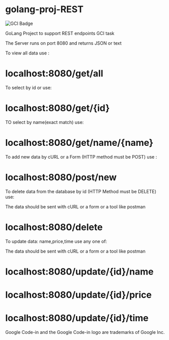 # golang-proj-REST
![GCI Badge](https://img.shields.io/badge/Google%20Code%20In-JBoss%20Community-red?style=flatr&labelColor=fdb900)

GoLang Project to support REST endpoints GCI task

The Server runs on port 8080 and returns JSON or text

To view all data use :

# localhost:8080/get/all


To select by id or use:

# localhost:8080/get/{id}


TO select by name(exact match) use:

# localhost:8080/get/name/{name}


To add new data by cURL or a Form (HTTP method must be POST) use :

# localhost:8080/post/new


To delete data from the database by id (HTTP Method must be DELETE) use:

The data should be sent with cURL or a form or a tool like postman

# localhost:8080/delete


To update data: name,price,time use any one of: 

The data should be sent with cURL or a form or a tool like postman

# localhost:8080/update/{id}/name

# localhost:8080/update/{id}/price

# localhost:8080/update/{id}/time


Google Code-in and the Google Code-in logo are trademarks of Google Inc.
